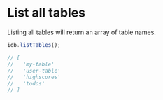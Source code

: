 # List all tables

Listing all tables will return an array of table names.

```js
idb.listTables();

// [
//   'my-table'
//   'user-table'
//   'highscores'
//   'todos'
// ]
```
